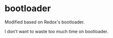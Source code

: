 # bootloader
Modified based on Redox's bootloader.

I don't want to waste too much time on bootloader.